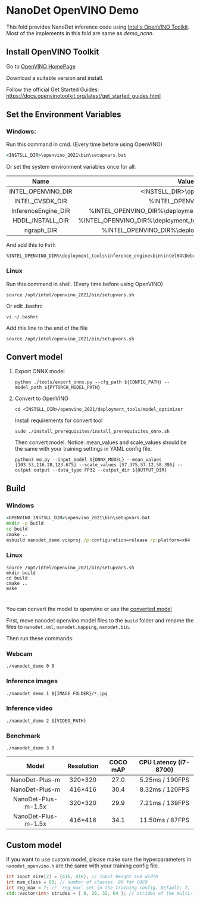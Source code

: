 # NanoDet OpenVINO Demo

This fold provides NanoDet inference code using
[Intel's OpenVINO Toolkit](https://software.intel.com/content/www/us/en/develop/tools/openvino-toolkit.html). Most of the implements in this fold are same as *demo_ncnn*.

## Install OpenVINO Toolkit

Go to [OpenVINO HomePage](https://software.intel.com/content/www/us/en/develop/tools/openvino-toolkit.html)

Download a suitable version and install.

Follow the official Get Started Guides: https://docs.openvinotoolkit.org/latest/get_started_guides.html

## Set the Environment Variables

### Windows:

Run this command in cmd. (Every time before using OpenVINO)
```cmd
<INSTSLL_DIR>\openvino_2021\bin\setupvars.bat
```


Or set the system environment variables once for all:

Name                  |Value
:--------------------:|:--------:
INTEL_OPENVINO_DIR | <INSTSLL_DIR>\openvino_2021
INTEL_CVSDK_DIR | %INTEL_OPENVINO_DIR%
InferenceEngine_DIR | %INTEL_OPENVINO_DIR%\deployment_tools\inference_engine\share
HDDL_INSTALL_DIR | %INTEL_OPENVINO_DIR%\deployment_tools\inference_engine\external\hddl
ngraph_DIR | %INTEL_OPENVINO_DIR%\deployment_tools\ngraph\cmake

And add this to ```Path```
```
%INTEL_OPENVINO_DIR%\deployment_tools\inference_engine\bin\intel64\Debug;%INTEL_OPENVINO_DIR%\deployment_tools\inference_engine\bin\intel64\Release;%HDDL_INSTALL_DIR%\bin;%INTEL_OPENVINO_DIR%\deployment_tools\inference_engine\external\tbb\bin;%INTEL_OPENVINO_DIR%\deployment_tools\ngraph\lib
```

### Linux

Run this command in shell. (Every time before using OpenVINO)

```shell
source /opt/intel/openvino_2021/bin/setupvars.sh
```

Or edit .bashrc

```shell
vi ~/.bashrc
```

Add this line to the end of the file

```shell
source /opt/intel/openvino_2021/bin/setupvars.sh
```

## Convert model

1. Export ONNX model

   ```shell
   python ./tools/export_onnx.py --cfg_path ${CONFIG_PATH} --model_path ${PYTORCH_MODEL_PATH}
   ```

2. Convert to OpenVINO

   ``` shell
   cd <INSTSLL_DIR>/openvino_2021/deployment_tools/model_optimizer
   ```

   Install requirements for convert tool

   ```shell
   sudo ./install_prerequisites/install_prerequisites_onnx.sh
   ```

   Then convert model. Notice: mean_values and scale_values should be the same with your training settings in YAML config file.
   ```shell
   python3 mo.py --input_model ${ONNX_MODEL} --mean_values [103.53,116.28,123.675] --scale_values [57.375,57.12,58.395] --output output --data_type FP32 --output_dir ${OUTPUT_DIR}
   ```

## Build

### Windows

```cmd
<OPENVINO_INSTSLL_DIR>\openvino_2021\bin\setupvars.bat
mkdir -p build
cd build
cmake ..
msbuild nanodet_demo.vcxproj /p:configuration=release /p:platform=x64
```

### Linux
```shell
source /opt/intel/openvino_2021/bin/setupvars.sh
mkdir build
cd build
cmake ..
make
```


#

You can convert the model to openvino or use the [converted model](https://drive.google.com/file/d/1dAwIA2pMkSetPEcvB0dvmLaOAK-9h-Lm/view?usp=sharing)

First, move nanodet openvino model files to the `build` folder and rename the files to `nanodet.xml`, `nanodet.mapping`, `nanodet.bin`.

Then run these commands:

### Webcam

```shell
./nanodet_demo 0 0
```

### Inference images

```shell
./nanodet_demo 1 ${IMAGE_FOLDER}/*.jpg
```

### Inference video

```shell
./nanodet_demo 2 ${VIDEO_PATH}
```

### Benchmark

```shell
./nanodet_demo 3 0
```

Model               |Resolution|COCO mAP  | CPU Latency (i7-8700) |
:------------------:|:--------:|:--------:|:---------------------:|
NanoDet-Plus-m      | 320*320  |   27.0   | 5.25ms / 190FPS       |
NanoDet-Plus-m      | 416*416  |   30.4   | 8.32ms / 120FPS       |
NanoDet-Plus-m-1.5x | 320*320  |   29.9   | 7.21ms / 139FPS       |
NanoDet-Plus-m-1.5x | 416*416  |   34.1   | 11.50ms / 87FPS       |

## Custom model

If you want to use custom model, please make sure the hyperparameters
in `nanodet_openvino.h` are the same with your training config file.

```cpp
int input_size[2] = {416, 416}; // input height and width
int num_class = 80; // number of classes. 80 for COCO
int reg_max = 7; // `reg_max` set in the training config. Default: 7.
std::vector<int> strides = { 8, 16, 32, 64 }; // strides of the multi-level feature.
```
